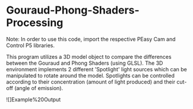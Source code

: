 # Gouraud-Phong-Shaders-Processing

Note: In order to use this code, import the respective PEasy Cam and Control P5 libraries.

This program utilizes a 3D model object to compare the differences between the Gouraud and Phong Shaders (using GLSL).
The 3D environment implements 2 different 'Spotlight' light sources which can be manipulated to rotate around the model.
Spotlights can be controlled according to their concentration (amount of light produced) and their cut-off (angle of emission).

![]Example%20Output
